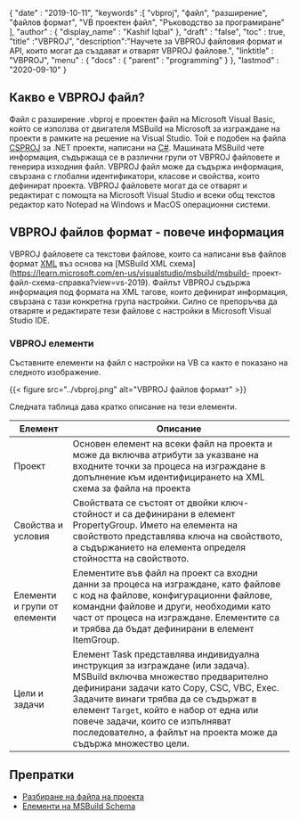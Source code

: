 {
  "date" : "2019-10-11",
  "keywords" :[ "vbproj", "файл", "разширение", "файлов формат", "VB проектен файл", "Ръководство за програмиране" ],
  "author" : {
    "display_name" : "Kashif Iqbal"
},
  "draft" : "false",
  "toc" : true,
  "title" :"VBPROJ",
  "description":"Научете за VBPROJ файловия формат и API, които могат да създават и отварят VBPROJ файлове.",
  "linktitle" : "VBPROJ",
  "menu" : {
    "docs" : {
      "parent" : "programming"
}
},
  "lastmod" : "2020-09-10"
}

## Какво е VBPROJ файл?

Файл с разширение .vbproj е проектен файл на Microsoft Visual Basic, който се използва от двигателя MSBuild на Microsoft за изграждане на проекти в рамките на решение на Visual Studio. Той е подобен на файла [CSPROJ](/bg/programming/csproj/) за .NET проекти, написани на [C#](/bg/programming/cs/). Машината MSBuild чете информация, съдържаща се в различни групи от VBPROJ файловете и генерира изходния файл. VBPROJ файл може да съдържа информация, свързана с глобални идентификатори, класове и свойства, които дефинират проекта. VBPROJ файловете могат да се отварят и редактират с помощта на Microsoft Visual Studio и всеки общ текстов редактор като Notepad на Windows и MacOS операционни системи.

## VBPROJ файлов формат - повече информация

VBPROJ файловете са текстови файлове, които са написани във файлов формат [XML](/bg/web/xml/) въз основа на [MSBuild XML схема](https://learn.microsoft.com/en-us/visualstudio/msbuild/msbuild- проект-файл-схема-справка?view=vs-2019). Файлът VBPROJ съдържа информация под формата на XML тагове, които дефинират информация, свързана с тази конкретна група настройки. Силно се препоръчва да отваряте и редактирате тези файлове с настройки в Microsoft Visual Studio IDE.

### VBPROJ елементи

Съставните елементи на файл с настройки на VB са както е показано на следното изображение.

{{< figure src="../vbproj.png" alt="VBPROJ файлов формат" >}}

Следната таблица дава кратко описание на тези елементи.

|Елемент|Описание|
---|---|
|Проект| Основен елемент на всеки файл на проекта и може да включва атрибути за указване на входните точки за процеса на изграждане в допълнение към идентифицирането на XML схема за файла на проекта|
|Свойства и условия| Свойствата се състоят от двойки ключ-стойност и са дефинирани в елемент PropertyGroup. Името на елемента на свойството представлява ключа на свойството, а съдържанието на елемента определя стойността на свойството.|
|Елементи и групи от елементи|Елементите във файл на проект са входни данни за процеса на изграждане, като файлове с код на файлове, конфигурационни файлове, командни файлове и други, необходими като част от процеса на изграждане. Елементите са и трябва да бъдат дефинирани в елемент ItemGroup.|
|Цели и задачи| Елемент Task представлява индивидуална инструкция за изграждане (или задача). MSBuild включва множество предварително дефинирани задачи като Copy, CSC, VBC, Exec. Задачите винаги трябва да се съдържат в елемент `Target`, който е набор от една или повече задачи, които се изпълняват последователно, а файлът на проекта може да съдържа множество цели.|

## Препратки

* [Разбиране на файла на проекта](https://learn.microsoft.com/en-us/aspnet/web-forms/overview/deployment/web-deployment-in-the-enterprise/understanding-the-project-file)
* [Елементи на MSBuild Schema](https://learn.microsoft.com/en-us/visualstudio/msbuild/msbuild-project-file-schema-reference?view=vs-2019)


